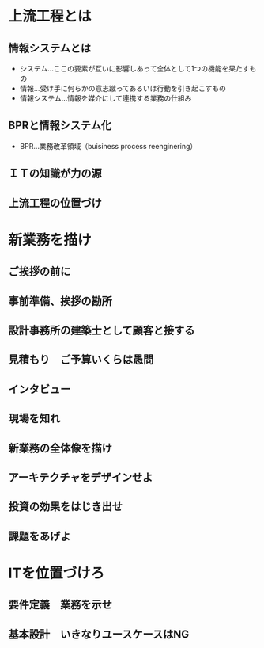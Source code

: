 # 上流工程とは
## 情報システムとは
- システム…ここの要素が互いに影響しあって全体として1つの機能を果たすもの
- 情報…受け手に何らかの意志蹴ってあるいは行動を引き起こすもの
- 情報システム…情報を媒介にして連携する業務の仕組み
## BPRと情報システム化
- BPR…業務改革領域（buisiness process reenginering）
## ＩＴの知識が力の源

## 上流工程の位置づけ
# 新業務を描け
## ご挨拶の前に
## 事前準備、挨拶の勘所
## 設計事務所の建築士として顧客と接する
## 見積もり　ご予算いくらは愚問
## インタビュー
## 現場を知れ
## 新業務の全体像を描け
## アーキテクチャをデザインせよ
## 投資の効果をはじき出せ
## 課題をあげよ
# ITを位置づけろ
## 要件定義　業務を示せ
## 基本設計　いきなりユースケースはNG
